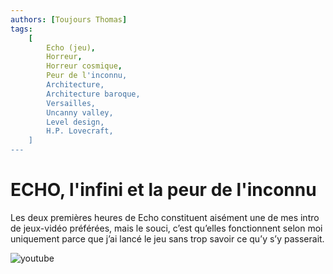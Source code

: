 ```yaml
---
authors: [Toujours Thomas]
tags:
    [
        Echo (jeu),
        Horreur,
        Horreur cosmique,
        Peur de l'inconnu,
        Architecture,
        Architecture baroque,
        Versailles,
        Uncanny valley,
        Level design,
        H.P. Lovecraft,
    ]
---
```


# ECHO, l'infini et la peur de l'inconnu

Les deux premières heures de Echo constituent aisément une de mes intro de jeux-vidéo préférées, mais le souci, c’est qu’elles fonctionnent selon moi uniquement parce que j’ai lancé le jeu sans trop savoir ce qu’y s’y passerait.

![youtube](https://www.youtube.com/watch?v=6vJwtVVg1TQ)
